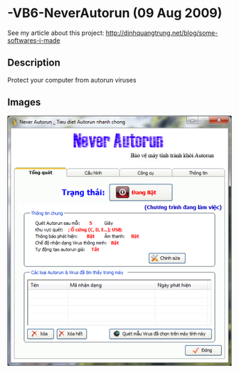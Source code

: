 -VB6-NeverAutorun (09 Aug 2009)
=================

See my article about this project: http://dinhquangtrung.net/blog/some-softwares-i-made

Description
-----------

Protect your computer from autorun viruses

Images
-----------

![NeverAutorun](https://github.com/trungdq88/-VB6-NeverAutorun/raw/master/NA1.png)
